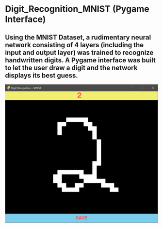 # Digit_Recognition_MNIST (Pygame Interface)

## Using the MNIST Dataset, a rudimentary neural network consisting of 4 layers (including the input and output layer) was trained to recognize handwritten digits. A Pygame interface was built to let the user draw a digit and the network displays its best guess.

![Sample_Output](https://github.com/neesarg123/Digit_Recognition_MNIST/blob/master/Sample_Output.PNG)
